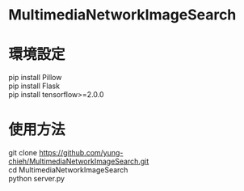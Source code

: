 # MultimediaNetworkImageSearch
# 環境設定 
pip install Pillow  
pip install Flask  
pip install tensorflow>=2.0.0

# 使用方法
git clone https://github.com/yung-chieh/MultimediaNetworkImageSearch.git  
cd MultimediaNetworkImageSearch  
python server.py  
